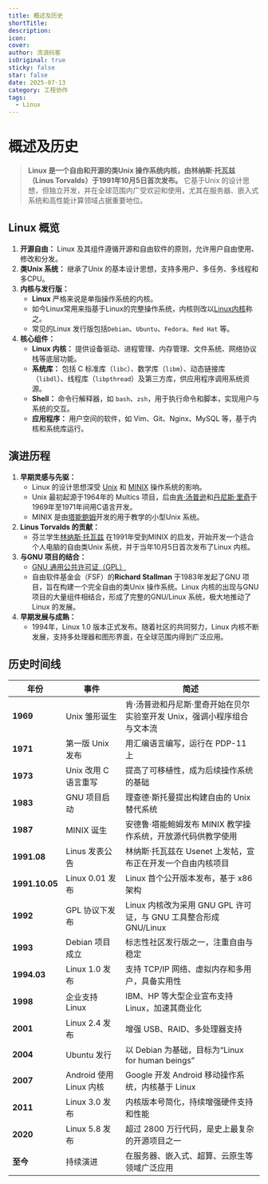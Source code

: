 ```yaml
---
title: 概述及历史
shortTitle: 
description: 
icon: 
cover: 
author: 流浪码客
isOriginal: true
sticky: false
star: false
date: 2025-07-13
category: 工程协作
tags:
  - Linux
---
```

# 概述及历史
> **Linux 是一个自由和开源的类Unix 操作系统内核，由林纳斯·托瓦兹（Linus Torvalds）于1991年10月5日首次发布。** 它基于Unix 的设计思想，但独立开发，并在全球范围内广受欢迎和使用，尤其在服务器、嵌入式系统和高性能计算领域占据重要地位。
## Linux 概览
1. **开源自由：** Linux 及其组件遵循开源和自由软件的原则，允许用户自由使用、修改和分发。
2. **类Unix 系统：** 继承了Unix 的基本设计思想，支持多用户、多任务、多线程和多CPU。
3. **内核与发行版：**
	- **Linux** 严格来说是单指操作系统的内核。
	- 如今Linux常用来指基于Linux的完整操作系统，内核则改以[Linux内核](https://zh.wikipedia.org/wiki/Linux%E5%86%85%E6%A0%B8)称之。
	- 常见的Linux 发行版包括`Debian`、`Ubuntu`、`Fedora`、`Red Hat` 等。
4. **核心组件：** 
	-  **Linux 内核：** 提供设备驱动、进程管理、内存管理、文件系统、网络协议栈等底层功能。
	-  **系统库：** 包括 C 标准库（`libc`）、数学库（`libm`）、动态链接库（`libdl`）、线程库（`libpthread`）及第三方库，供应用程序调用系统资源。
	-  **Shell：** 命令行解释器，如 `bash`、`zsh`，用于执行命令和脚本，实现用户与系统的交互。
	-  **应用程序：** 用户空间的软件，如 Vim、Git、Nginx、MySQL 等，基于内核和系统库运行。
## 演进历程  
1. **早期灵感与先驱：**
	-  Linux 的设计思想深受 [Unix](https://zh.wikipedia.org/wiki/UNIX) 和 [MINIX](https://zh.wikipedia.org/wiki/MINIX) 操作系统的影响。
	-  Unix 最初起源于1964年的 Multics 项目，后由[肯·汤普逊](https://zh.wikipedia.org/wiki/%E8%82%AF%C2%B7%E6%B1%A4%E6%99%AE%E9%80%8A)和[丹尼斯·里奇](https://zh.wikipedia.org/wiki/%E4%B8%B9%E5%B0%BC%E6%96%AF%C2%B7%E9%87%8C%E5%A5%87)于1969年至1971年间用C语言开发。
	-  MINIX 是由[塔能鲍姆](https://zh.wikipedia.org/wiki/%E5%AE%89%E5%BE%B7%E9%B2%81%C2%B7%E6%96%AF%E5%9B%BE%E5%B0%94%E7%89%B9%C2%B7%E5%A1%94%E8%83%BD%E9%B2%8D%E5%A7%86)开发的用于教学的小型Unix 系统。
2. **Linus Torvalds 的贡献：**
	-  芬兰学生[林纳斯·托瓦兹](https://zh.wikipedia.org/wiki/%E6%9E%97%E7%BA%B3%E6%96%AF%C2%B7%E6%89%98%E7%93%A6%E5%85%B9) 在1991年受到MINIX 的启发，开始开发一个适合个人电脑的自由类Unix 系统，并于当年10月5日首次发布了Linux 内核。
3. **与GNU 项目的结合：**
	-  [GNU 通用公共许可证（GPL）](https://zh.wikipedia.org/wiki/GNU%E9%80%9A%E7%94%A8%E5%85%AC%E5%85%B1%E8%AE%B8%E5%8F%AF%E8%AF%81)
	-  自由软件基金会（FSF）的**Richard Stallman** 于1983年发起了GNU 项目，旨在构建一个完全自由的类Unix 操作系统。Linux 内核的出现与GNU 项目的大量组件相结合，形成了完整的GNU/Linux 系统，极大地推动了Linux 的发展。
4. **早期发展与成熟：**
	-  1994年，Linux 1.0 版本正式发布。随着社区的共同努力，Linux 内核不断发展，支持多处理器和图形界面，在全球范围内得到广泛应用。
## 历史时间线  

| 年份             | 事件                  | 简述                                              |
| -------------- | ------------------- | ----------------------------------------------- |
| **1969**       | Unix 雏形诞生           | 肯·汤普逊和丹尼斯·里奇开始在贝尔实验室开发 Unix，强调小程序组合与文本流         |
| **1971**       | 第一版 Unix 发布         | 用汇编语言编写，运行在 PDP-11 上                            |
| **1973**       | Unix 改用 C 语言重写      | 提高了可移植性，成为后续操作系统的基础                             |
| **1983**       | GNU 项目启动            | 理查德·斯托曼提出构建自由的 Unix 替代系统                        |
| **1987**       | MINIX 诞生            | 安德鲁·塔能鲍姆发布 MINIX 教学操作系统，开放源代码供教学使用              |
| **1991.08**    | Linus 发表公告          | 林纳斯·托瓦兹在 Usenet 上发帖，宣布正在开发一个自由内核项目              |
| **1991.10.05** | Linux 0.01 发布       | Linux 首个公开版本发布，基于 x86 架构                        |
| **1992**       | GPL 协议下发布           | Linux 内核改为采用 GNU GPL 许可证，与 GNU 工具整合形成 GNU/Linux |
| **1993**       | Debian 项目成立         | 标志性社区发行版之一，注重自由与稳定                              |
| **1994.03**    | Linux 1.0 发布        | 支持 TCP/IP 网络、虚拟内存和多用户，具备实用性                     |
| **1998**       | 企业支持 Linux          | IBM、HP 等大型企业宣布支持 Linux，加速其商业化                   |
| **2001**       | Linux 2.4 发布        | 增强 USB、RAID、多处理器支持                              |
| **2004**       | Ubuntu 发行           | 以 Debian 为基础，目标为“Linux for human beings”        |
| **2007**       | Android 使用 Linux 内核 | Google 开发 Android 移动操作系统，内核基于 Linux             |
| **2011**       | Linux 3.0 发布        | 内核版本号简化，持续增强硬件支持和性能                             |
| **2020**       | Linux 5.8 发布        | 超过 2800 万行代码，是史上最复杂的开源项目之一                      |
| **至今**         | 持续演进                | 在服务器、嵌入式、超算、云原生等领域广泛应用                          |

